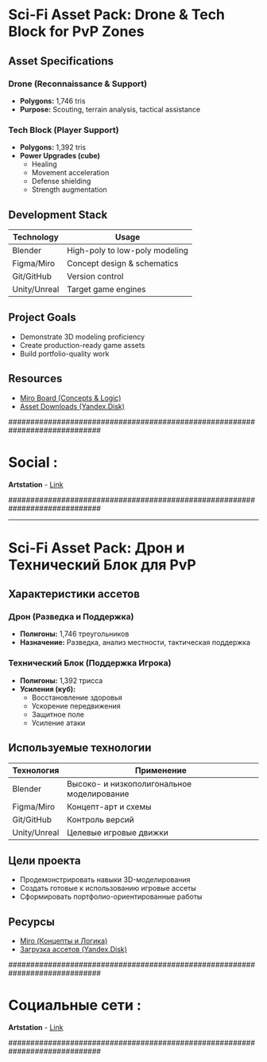 # Sci-Fi Asset Pack: Drone & Tech Block for PvP Zones

## Asset Specifications

### Drone (Reconnaissance & Support)
- **Polygons:** 1,746 tris
- **Purpose:** Scouting, terrain analysis, tactical assistance

### Tech Block (Player Support)
- **Polygons:** 1,392 tris
- **Power Upgrades (cube)**
  - Healing
  - Movement acceleration
  - Defense shielding
  - Strength augmentation

##  Development Stack
| Technology       | Usage                          |
|------------------|--------------------------------|
| Blender          | High-poly to low-poly modeling |
| Figma/Miro       | Concept design & schematics    |
| Git/GitHub       | Version control               |
| Unity/Unreal     | Target game engines           |

##  Project Goals
- Demonstrate 3D modeling proficiency
- Create production-ready game assets
- Build portfolio-quality work

##  Resources
- [Miro Board (Concepts & Logic)](https://miro.com/app/board/uXjVN8GCWcM=/)
- [Asset Downloads (Yandex.Disk)](https://disk.yandex.com/example_link)

#############################################################################
# Social :
**Artstation** - [Link](https://www.artstation.com/rganna)

#############################################################################



---

# Sci-Fi Asset Pack: Дрон и Технический Блок для PvP

##  Характеристики ассетов

### Дрон (Разведка и Поддержка)
- **Полигоны:** 1,746 треугольников
- **Назначение:** Разведка, анализ местности, тактическая поддержка

### Технический Блок (Поддержка Игрока)
- **Полигоны:** 1,392 трисса
- **Усиления (куб):**
  - Восстановление здоровья
  - Ускорение передвижения
  - Защитное поле
  - Усиление атаки

##  Используемые технологии
| Технология       | Применение                     |
|------------------|--------------------------------|
| Blender          | Высоко- и низкополигональное моделирование |
| Figma/Miro       | Концепт-арт и схемы           |
| Git/GitHub       | Контроль версий               |
| Unity/Unreal     | Целевые игровые движки        |

## Цели проекта
- Продемонстрировать навыки 3D-моделирования
- Создать готовые к использованию игровые ассеты
- Сформировать портфолио-ориентированные работы

##  Ресурсы
- [Miro (Концепты и Логика)](https://miro.com/app/board/uXjVN8GCWcM=/)
- [Загрузка ассетов (Yandex.Disk)](https://disk.yandex.ru/d/FRJ8psvawllqrA)

#############################################################################
# Социальные сети :
**Artstation** - [Link](https://www.artstation.com/rganna)

#############################################################################

